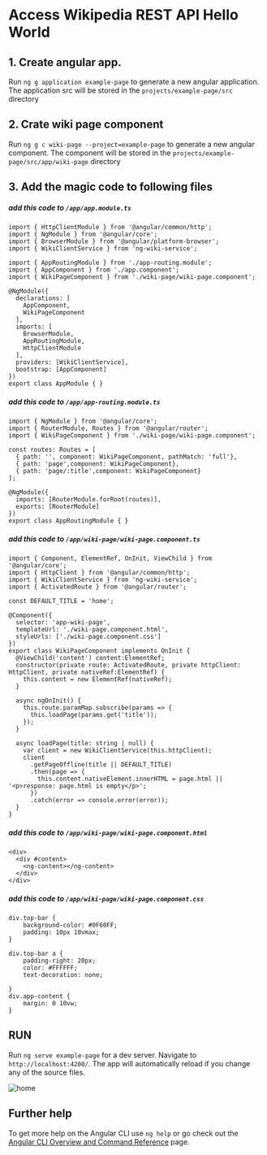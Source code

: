 # Access Wikipedia REST API Hello World

## 1. Create angular app.

Run `ng g application example-page` to generate a new angular application. The application src will be stored in the `projects/example-page/src` directory

## 2. Crate wiki page component

Run `ng g c wiki-page --project=example-page` to generate a new angular component. The component will be stored in the `projects/example-page/src/app/wiki-page` directory


## 3. Add the magic code to following files

##### add this code to `/app/app.module.ts`

```
import { HttpClientModule } from '@angular/common/http';
import { NgModule } from '@angular/core';
import { BrowserModule } from '@angular/platform-browser';
import { WikiClientService } from 'ng-wiki-service';

import { AppRoutingModule } from './app-routing.module';
import { AppComponent } from './app.component';
import { WikiPageComponent } from './wiki-page/wiki-page.component';

@NgModule({
  declarations: [
    AppComponent,
    WikiPageComponent
  ],
  imports: [
    BrowserModule,
    AppRoutingModule,
    HttpClientModule
  ],
  providers: [WikiClientService],
  bootstrap: [AppComponent]
})
export class AppModule { }
```

##### add this code to `/app/app-routing.module.ts`

```
import { NgModule } from '@angular/core';
import { RouterModule, Routes } from '@angular/router';
import { WikiPageComponent } from './wiki-page/wiki-page.component';

const routes: Routes = [
  { path: '', component: WikiPageComponent, pathMatch: 'full'},
  { path: 'page',component: WikiPageComponent},
  { path: 'page/:title',component: WikiPageComponent}
];

@NgModule({
  imports: [RouterModule.forRoot(routes)],
  exports: [RouterModule]
})
export class AppRoutingModule { }
```

##### add this code to `/app/wiki-page/wiki-page.component.ts`

```
import { Component, ElementRef, OnInit, ViewChild } from '@angular/core';
import { HttpClient } from '@angular/common/http';
import { WikiClientService } from 'ng-wiki-service';
import { ActivatedRoute } from '@angular/router';

const DEFAULT_TITLE = 'home';

@Component({
  selector: 'app-wiki-page',
  templateUrl: './wiki-page.component.html',
  styleUrls: ['./wiki-page.component.css']
})
export class WikiPageComponent implements OnInit {
  @ViewChild('content') content:ElementRef;
  constructor(private route: ActivatedRoute, private httpClient: HttpClient, private nativeRef:ElementRef) {
    this.content = new ElementRef(nativeRef);
  }

  async ngOnInit() {
    this.route.paramMap.subscribe(params => {
      this.loadPage(params.get('title'));
    });
  }

  async loadPage(title: string | null) {
    var client = new WikiClientService(this.httpClient);
    client
      .getPageOffline(title || DEFAULT_TITLE)
      .then(page => {
        this.content.nativeElement.innerHTML = page.html || '<p>response: page.html is empty</p>';
      })
      .catch(error => console.error(error));
  }
}
```

##### add this code to `/app/wiki-page/wiki-page.component.html`

```
<div>
  <div #content>
    <ng-content></ng-content>
  </div>
</div>
```

##### add this code to `/app/wiki-page/wiki-page.component.css`

```
div.top-bar {
    background-color: #0F60FF;
    padding: 10px 10vmax;
}

div.top-bar a {
    padding-right: 20px;
    color: #FFFFFF;
    text-decoration: none;
    
}
div.app-content {
    margin: 0 10vw; 
}
```

## RUN

Run `ng serve example-page` for a dev server. Navigate to `http://localhost:4200/`. The app will automatically reload if you change any of the source files.


![home](https://user-images.githubusercontent.com/12012140/158042452-993a4aa2-7ecb-48c6-8103-fd829b268a7d.png)

## Further help
To get more help on the Angular CLI use `ng help` or go check out the [Angular CLI Overview and Command Reference](https://angular.io/cli) page.


